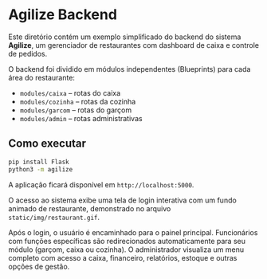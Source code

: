 # Agilize Backend

Este diretório contém um exemplo simplificado do backend do sistema **Agilize**,
um gerenciador de restaurantes com dashboard de caixa e controle de pedidos.

O backend foi dividido em módulos independentes (Bluepr​​ints) para cada área
do restaurante:

- `modules/caixa` – rotas do caixa
- `modules/cozinha` – rotas da cozinha
- `modules/garcom` – rotas do garçom
- `modules/admin` – rotas administrativas

## Como executar

```bash
pip install Flask
python3 -m agilize
```

A aplicação ficará disponível em `http://localhost:5000`.

O acesso ao sistema exibe uma tela de login interativa com um fundo animado de
restaurante, demonstrado no arquivo `static/img/restaurant.gif`.

Após o login, o usuário é encaminhado para o painel principal. Funcionários
com funções específicas são redirecionados automaticamente para seu módulo
(garçom, caixa ou cozinha). O administrador visualiza um menu completo com
acesso a caixa, financeiro, relatórios, estoque e outras opções de gestão.

